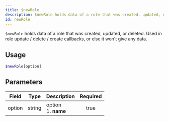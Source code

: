 ```yaml
---
title: $newRole 
description: $newRole holds data of a role that was created, updated, or deleted. Used in role update / delete / create callbacks, or else it won't give any data.
id: newRole
---
```


`$newRole` holds data of a role that was created, updated, or deleted. Used in role update / delete / create callbacks, or else it won't give any data.

## Usage

```php
$newRole[option]
```

## Parameters 


| Field  | Type   | Description               | Required |
| ------ | ------ | ------------------------- |:--------:|
| option | string | option <br /> 1. **name** |    true   |
